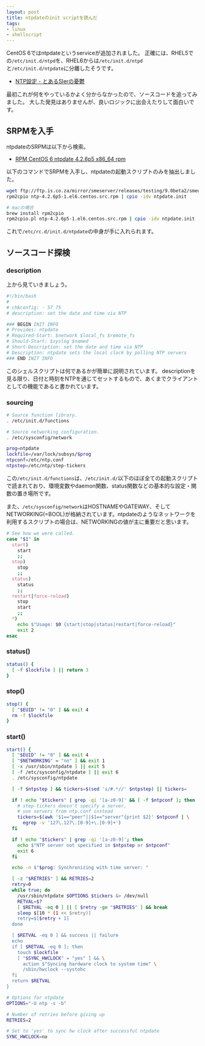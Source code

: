 ```yaml
---
layout: post
title: ntpdateのinit scriptを読んだ
tags: 
- linux
- shellscript
---
```

CentOS 6ではntpdateというserviceが追加されました。
正確には、RHEL5での`/etc/init.d/ntpd`を、RHEL6からは`/etc/init.d/ntpd`と`/etc/init.d/ntpdate`に分離したそうです。

 * [NTP設定 - とあるSIerの憂鬱](http://d.hatena.ne.jp/incarose86/20110505/1312522379)

最初これが何をやっているかよく分からなかったので、ソースコードを追ってみました。
大した発見はありませんが、良いロジックに出会えたりして面白いです。

## SRPMを入手

ntpdateのSRPMは以下から検索。

 * [RPM CentOS 6 ntpdate 4.2.6p5 x86\_64 rpm](http://rpm.pbone.net/index.php3/stat/4/idpl/25010016/dir/centos_6/com/ntpdate-4.2.6p5-1.el6.centos.x86_64.rpm.html)

以下のコマンドでSRPMを入手し、ntpdateの起動スクリプトのみを抽出しました。

```sh
wget ftp://ftp.is.co.za/mirror/smeserver/releases/testing/9.0beta2/smeupdates-testing/SRPMS/ntp-4.2.6p5-1.el6.centos.src.rpm
rpm2cpio ntp-4.2.6p5-1.el6.centos.src.rpm | cpio -idv ntpdate.init

# macの場合
brew install rpm2cpio
rpm2cpio.pl ntp-4.2.6p5-1.el6.centos.src.rpm | cpio -idv ntpdate.init
```

これで`/etc/rc.d/init.d/ntpdate`の中身が手に入れられます。

## ソースコード探検

### description

上から見ていきましょう。

```bash
#!/bin/bash
#
# chkconfig: - 57 75
# description: set the date and time via NTP

### BEGIN INIT INFO
# Provides: ntpdate
# Required-Start: $network $local_fs $remote_fs
# Should-Start: $syslog $named
# Short-Description: set the date and time via NTP
# Description: ntpdate sets the local clock by polling NTP servers
### END INIT INFO
```

このシェルスクリプトは何であるかが簡単に説明されています。
descriptionを見る限り、日付と時刻をNTPを通じてセットするもので、あくまでクライアントとしての機能であると書かれています。

### sourcing

```bash
# Source function library.
. /etc/init.d/functions

# Source networking configuration.
. /etc/sysconfig/network

prog=ntpdate
lockfile=/var/lock/subsys/$prog
ntpconf=/etc/ntp.conf
ntpstep=/etc/ntp/step-tickers
```

この`/etc/init.d/functions`は、`/etc/init.d/`以下のほぼ全ての起動スクリプトで読まれており、環境変数やdaemon関数、status関数などの基本的な設定・関数の置き場所です。

また、`/etc/sysconfig/network`はHOSTNAMEやGATEWAY、そしてNETWORKING(=BOOL)が格納されています。ntpdateのようなネットワークを利用するスクリプトの場合は、NETWORKINGの値が主に重要だと思います。

```bash
# See how we were called.
case "$1" in
  start)
    start
    ;;
  stop)
    stop
    ;;
  status)
    status
    ;;
  restart|force-reload)
    stop
    start
    ;;
  *)
    echo $"Usage: $0 {start|stop|status|restart|force-reload}"
    exit 2
esac
```

### status()

```bash
status() {
  [ -f $lockfile ] || return 3
}
```

### stop()

```bash
stop() {
  [ "$EUID" != "0" ] && exit 4
  rm -f $lockfile
}
```

### start()

```bash
start() {
  [ "$EUID" != "0" ] && exit 4
  [ "$NETWORKING" = "no" ] && exit 1
  [ -x /usr/sbin/ntpdate ] || exit 5
  [ -f /etc/sysconfig/ntpdate ] || exit 6
  . /etc/sysconfig/ntpdate

  [ -f $ntpstep ] && tickers=$(sed 's/#.*//' $ntpstep) || tickers=

  if ! echo "$tickers" | grep -qi '[a-z0-9]' && [ -f $ntpconf ]; then
    # step-tickers doesn't specify a server,
    # use servers from ntp.conf instead
    tickers=$(awk '$1=="peer"||$1=="server"{print $2}' $ntpconf | \
      egrep -v '127\.127\.[0-9]+\.[0-9]+')
  fi

  if ! echo "$tickers" | grep -qi '[a-z0-9]'; then
    echo $"NTP server not specified in $ntpstep or $ntpconf"
    exit 6
  fi

  echo -n $"$prog: Synchronizing with time server: "

  [ -z "$RETRIES" ] && RETRIES=2
  retry=0
  while true; do
    /usr/sbin/ntpdate $OPTIONS $tickers &> /dev/null
    RETVAL=$?
    [ $RETVAL -eq 0 ] || [ $retry -ge "$RETRIES" ] && break
    sleep $[10 * (1 << $retry)]
    retry=$[$retry + 1]
  done

  [ $RETVAL -eq 0 ] && success || failure
  echo
  if [ $RETVAL -eq 0 ]; then
    touch $lockfile
    [ "$SYNC_HWCLOCK" = "yes" ] && \
      action $"Syncing hardware clock to system time" \
      /sbin/hwclock --systohc
  fi
  return $RETVAL
}
```

```bash
# Options for ntpdate
OPTIONS="-U ntp -s -b"

# Number of retries before giving up
RETRIES=2

# Set to 'yes' to sync hw clock after successful ntpdate
SYNC_HWCLOCK=no
```
